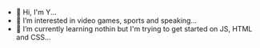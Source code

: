 - 👋 Hi, I'm Y...
- 👀 I’m interested in video games, sports and speaking...
- 🌱 I’m currently learning nothin but I'm trying to get started on JS, HTML and CSS...
<!---
Jadechxn/Jadechxn is a ✨ special ✨ repository because its `README.md` (this file) appears on your GitHub profile.
You can click the Preview link to take a look at your changes.
--->
